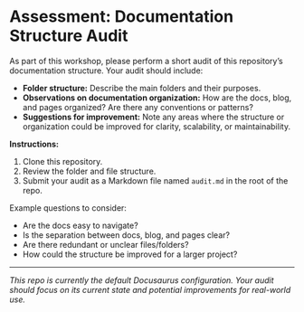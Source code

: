 # Assessment: Documentation Structure Audit

As part of this workshop, please perform a short audit of this repository’s documentation structure. Your audit should include:

- **Folder structure:** Describe the main folders and their purposes.
- **Observations on documentation organization:** How are the docs, blog, and pages organized? Are there any conventions or patterns?
- **Suggestions for improvement:** Note any areas where the structure or organization could be improved for clarity, scalability, or maintainability.

**Instructions:**
1. Clone this repository.
2. Review the folder and file structure.
3. Submit your audit as a Markdown file named `audit.md` in the root of the repo.

Example questions to consider:
- Are the docs easy to navigate?
- Is the separation between docs, blog, and pages clear?
- Are there redundant or unclear files/folders?
- How could the structure be improved for a larger project?

---

_This repo is currently the default Docusaurus configuration. Your audit should focus on its current state and potential improvements for real-world use._